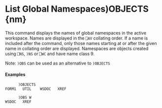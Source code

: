 




<h1 class="heading"><span class="name">List Global Namespaces</span><span class="command">)OBJECTS {nm}</span></h1>

This command displays the names of global namespaces in the active workspace.  Names are displayed in the `⎕AV` collating order.  If a name is included after the command, only those names starting at or after the given name in collating order are displayed.  Namespaces are objects created using `⎕NS`, `)NS` or `⎕WC` and have name class 9.


Note:  `)OBS` can be used as an alternative to `)OBJECTS`

#### Examples
```apl
      )OBJECTS
FORM1   UTIL    WSDOC   XREF

      )OBS W
WSDOC   XREF

```



